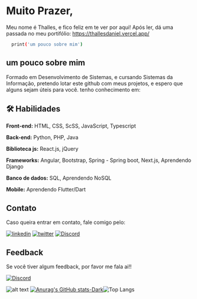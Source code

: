 
# Muito Prazer,

Meu nome é Thalles, e fico feliz em te ver por aqui!
Após ler, dá uma passada no meu portifólio: https://thallesdaniel.vercel.app/




```bash
  print('um pouco sobre mim')
```


## um pouco sobre mim

Formado em Desenvolvimento de Sistemas, e cursando Sistemas da Informação,
pretendo lotar este github com meus projetos, e espero que alguns sejam úteis para você.
tenho conhecimento em:



## 🛠 Habilidades
**Front-end:** HTML, CSS, ScSS, JavaScript, Typescript

**Back-end:** Python, PHP, Java

**Biblioteca js:** React.js, jQuery

**Frameworks:** Angular, Bootstrap, Spring - Spring boot, Next.js, Aprendendo Django

**Banco de dados:** SQL, Aprendendo NoSQL

**Mobile:** Aprendendo Flutter/Dart

##  Contato
Caso queira entrar em contato, fale comigo pelo:




[![linkedin](https://img.shields.io/badge/linkedin-0A66C2?style=for-the-badge&logo=linkedin&logoColor=white)](https://www.linkedin.com/in/thalles-daniel-66a604229)
[![twitter](https://img.shields.io/badge/twitter-1DA1F2?style=for-the-badge&logo=twitter&logoColor=white)](https://twitter.com/Thallez7?t=rqtgLRcewoIdhWGtfOLAGA&s=09)
[![Discord](https://img.shields.io/badge/-Discord-lightgrey?style=for-the-badge&logo=discord&logoColor=white)](https://discord.com/toorudev)

## Feedback

Se você tiver algum feedback, por favor me fala ai!!

[![Discord](https://img.shields.io/badge/-Discord-lightgrey?style=for-the-badge&logo=discord&logoColor=white)](https://discord.com/toorudev.)





![alt text](https://www.alura.com.br/artigos/assets/como-criar-um-readme-para-seu-perfil-github/imagem15.gif)
[![Anurag's GitHub stats-Dark](https://github-readme-stats.vercel.app/api?username=ThallesDaniel&show_icons=true&theme=dark#gh-dark-mode-only)](https://github.com/anuraghazra/github-readme-stats#gh-dark-mode-only)![Top Langs](https://github-readme-stats.vercel.app/api/top-langs/?username=ThallesDaniel&layout=compact)


